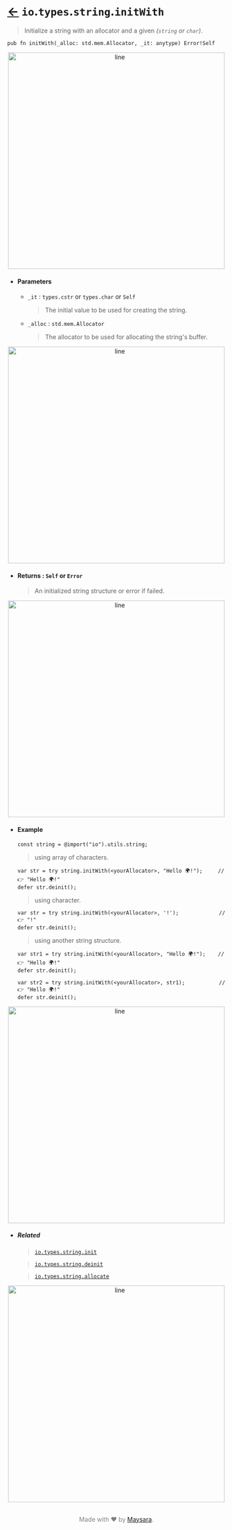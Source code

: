# [←](../readme.md) `io`.`types`.`string`.`initWith`

> Initialize a string with an allocator and a given _(`string` or `char`)_.

```zig
pub fn initWith(_alloc: std.mem.Allocator, _it: anytype) Error!Self
```


<div align="center">
<img src="https://raw.githubusercontent.com/Super-ZIG/io/refs/heads/main/docs/dist/img/md/line.png" alt="line" style="width:500px;"/>
</div>

- #### Parameters

    - `_it` : `types.cstr` or `types.char` or `Self`

        > The initial value to be used for creating the string.

    - `_alloc` : `std.mem.Allocator`

        > The allocator to be used for allocating the string's buffer.

<div align="center">
<img src="https://raw.githubusercontent.com/Super-ZIG/io/refs/heads/main/docs/dist/img/md/line.png" alt="line" style="width:500px;"/>
</div>

- #### Returns : `Self` or `Error`

    > An initialized string structure or error if failed.

<div align="center">
<img src="https://raw.githubusercontent.com/Super-ZIG/io/refs/heads/main/docs/dist/img/md/line.png" alt="line" style="width:500px;"/>
</div>

- #### Example

    ```zig
    const string = @import("io").utils.string;
    ```

    > using array of characters.

    ```zig
    var str = try string.initWith(<yourAllocator>, "Hello 🌍!");     // 👉 "Hello 🌍!"
    defer str.deinit();
    ```

    > using character.

    ```zig
    var str = try string.initWith(<yourAllocator>, '!');             // 👉 "!"
    defer str.deinit();
    ```

    > using another string structure.

    ```zig
    var str1 = try string.initWith(<yourAllocator>, "Hello 🌍!");    // 👉 "Hello 🌍!"
    defer str.deinit();

    var str2 = try string.initWith(<yourAllocator>, str1);           // 👉 "Hello 🌍!"
    defer str.deinit();
    ```

<div align="center">
<img src="https://raw.githubusercontent.com/Super-ZIG/io/refs/heads/main/docs/dist/img/md/line.png" alt="line" style="width:500px;"/>
</div>

- ##### Related

  > [`io.types.string.init`](./init.md)

  > [`io.types.string.deinit`](./deinit.md)

  > [`io.types.string.allocate`](./allocate.md)

<div align="center">
<img src="https://raw.githubusercontent.com/Super-ZIG/io/refs/heads/main/docs/dist/img/md/line.png" alt="line" style="width:500px;"/>
</div>

<p align="center" style="color:grey;"><br />Made with ❤️ by <a href="http://github.com/maysara-elshewehy" target="blank">Maysara</a>.</p>